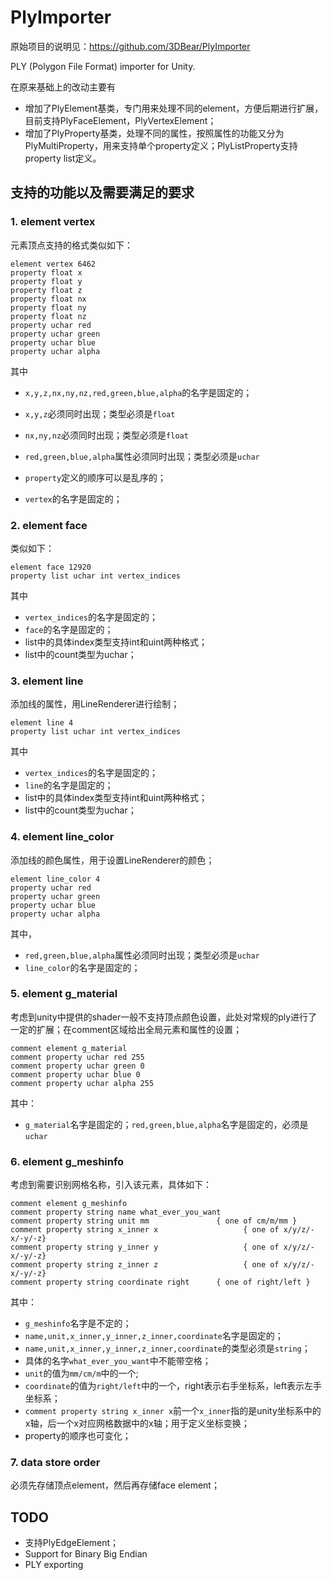 # PlyImporter
原始项目的说明见：https://github.com/3DBear/PlyImporter

PLY (Polygon File Format) importer for Unity.

在原来基础上的改动主要有

- 增加了PlyElement基类，专门用来处理不同的element，方便后期进行扩展，目前支持PlyFaceElement，PlyVertexElement；
- 增加了PlyProperty基类，处理不同的属性，按照属性的功能又分为PlyMultiProperty，用来支持单个property定义；PlyListProperty支持property list定义。

## 支持的功能以及需要满足的要求

### 1. element vertex

元素顶点支持的格式类似如下：

```
element vertex 6462
property float x
property float y
property float z
property float nx
property float ny
property float nz
property uchar red
property uchar green
property uchar blue
property uchar alpha
```

其中

- `x,y,z,nx,ny,nz,red,green,blue,alpha`的名字是固定的；
- `x,y,z`必须同时出现；类型必须是`float`
- `nx,ny,nz`必须同时出现；类型必须是`float`
- `red,green,blue,alpha`属性必须同时出现；类型必须是`uchar`

- `property`定义的顺序可以是乱序的；
- `vertex`的名字是固定的；

### 2. element face

类似如下：

```
element face 12920
property list uchar int vertex_indices
```

其中

- `vertex_indices`的名字是固定的；
- `face`的名字是固定的；
- list中的具体index类型支持int和uint两种格式；
- list中的count类型为uchar；

### 3. element line

添加线的属性，用LineRenderer进行绘制；

```
element line 4
property list uchar int vertex_indices
```

其中

- `vertex_indices`的名字是固定的；
- `line`的名字是固定的；
- list中的具体index类型支持int和uint两种格式；
- list中的count类型为uchar；

### 4. element line_color

添加线的颜色属性，用于设置LineRenderer的颜色；

```
element line_color 4
property uchar red
property uchar green
property uchar blue
property uchar alpha
```

其中，

- `red,green,blue,alpha`属性必须同时出现；类型必须是`uchar`
- `line_color`的名字是固定的；

### 5. element g_material

考虑到unity中提供的shader一般不支持顶点颜色设置，此处对常规的ply进行了一定的扩展；在comment区域给出全局元素和属性的设置；

```
comment element g_material
comment property uchar red 255
comment property uchar green 0
comment property uchar blue 0
comment property uchar alpha 255
```

其中：

- `g_material`名字是固定的；`red,green,blue,alpha`名字是固定的，必须是`uchar`

### 6. element g_meshinfo

考虑到需要识别网格名称，引入该元素，具体如下：

```
comment element g_meshinfo
comment property string name what_ever_you_want
comment property string unit mm               { one of cm/m/mm }
comment property string x_inner x                   { one of x/y/z/-x/-y/-z}
comment property string y_inner y                   { one of x/y/z/-x/-y/-z}
comment property string z_inner z                   { one of x/y/z/-x/-y/-z}
comment property string coordinate right      { one of right/left }
```

其中：

- `g_meshinfo`名字是不定的；
- `name,unit,x_inner,y_inner,z_inner,coordinate`名字是固定的；
- `name,unit,x_inner,y_inner,z_inner,coordinate`的类型必须是`string`；
- 具体的名字`what_ever_you_want`中不能带空格；
- `unit`的值为`mm/cm/m`中的一个;
- `coordinate`的值为`right/left`中的一个，right表示右手坐标系，left表示左手坐标系；
- `comment property string x_inner x`前一个`x_inner`指的是unity坐标系中的x轴，后一个x对应网格数据中的x轴；用于定义坐标变换；
- property的顺序也可变化；

### 7. data store order

必须先存储顶点element，然后再存储face element；

## TODO

- 支持PlyEdgeElement；
- Support for Binary Big Endian
- PLY exporting